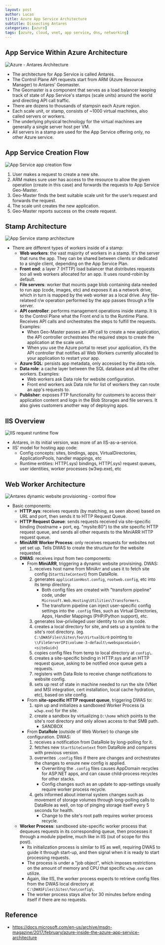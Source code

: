 ```yaml
---
layout: post
author: Lucas
title: Azure App Service Architecture
subtitle: Dissecting Antares
categories: [azure]
tags: [azure, cloud, vnet, app service, dns, networking]
---
```

<!--🔴 🟠 ⚫ ⚪ 🟣 🟢 🟡 🔵-->

## App Service Within Azure Architecture

![Azure - Antares Architecture](/assets/images/azure_antares_architecture.png)

- The architecture for App Service is called Antares.
- The Control Plane API requests start from ARM (Azure Resource Manager) to Antares' Geomaster.
- The Geomaster is a component that serves as a load balancer keeping track of state of App Service's stamps (scale units) around the world and directing API call traffic.
- There are dozens to thousands of stampsin each Azure region.
- Each scale unit, or stamp, consists of ~1000 virtual machines, also called servers or workers.
- The underlying physical technology for the virtual machines are generally a single server host per VM.
- All servers in a stamp are used for the App Service offering only, no other Azure service.

## App Service Creation Flow

![App Service app creation flow](/assets/images/app_service_creation_flow.png)

1. User makes a request to create a new site.
2. ARM makes sure user has access to the resource to allow the given operation (create in this case) and forwards the requests to App Service Geo-Master.
3. Geo-Master finds the best suitable scale unit for the user’s request and forwards the request.
4. The scale unit creates the new application.
5. Geo-Master reports success on the create request.

## Stamp Architecture

![App Service stamp architecture](/assets/images/app_service_stamp_architecture.png)

- There are different types of workers inside of a stamp:
  - **Web workers**: the vast majority of workers in a stamp. It's the server that runs the app. They can be shared between clients or dedicated to a single client, depending on the App Service Plan.
  - **Front end**: a layer 7 (HTTP) load balancer that distributes requests too all web workers allocated for an app. It uses round-robin by default.
  - **File servers**: worker that mounts page blob containing data needed to run app (code, images, etc) and exposes it as a network drive, which in turn is mapped by the web worker as a local drive. Any file-relateed r/w operation performed by the app passes through a file server.
  - **API controller**: performs management operations inside stamp. It is to the Control Plane what the Front end is to the Runtime Plane. Receives API calls and orchestrates the steps to fulfill the requests. Examples:
    - When Geo-Master passes an API call to create a new application, the API controller orchestrates the required steps to create the application at the scale unit.
    - When you use the Azure portal to reset your application, it’s the API controller that notifies all Web Workers currently allocated to your application to restart your app.
  - **Azure SQL**: persists app metadata, only accessed by the data role.
  - **Data role**: a cache layer between the SQL database and all the other workers. Examples:
    - Web workers ask Data role for website configuration.
    - Front end workers ask Data role for list of workers they can route an app's requests to.
  - **Publisher**: exposes FTP functionality for customers to access their application content and logs in the Blob Storages and file servers. It also gives customers another way of deploying apps.

## IIS Overview

![IIS request runtime flow](/assets/images/iis_request_runtime_flow.png)

- Antares, in its initial version, was more of an IIS-as-a-service.
- IIS' model for hosting app code:
  - Config concepts: sites, bindings, apps, VirtualDirectories, ApplicationPools, handler mappings, etc
  - Runtime entities: HTTP(.sys) bindings, HTTP(.sys) request queues, user identities, worker processes (w3wp.exe), etc

## Web Worker Architecture

![Antares dynamic website provisioning - control flow](/assets/images/antares_dynamic_prov_control.png)

- Basic components:
  - **HTTP.sys**: receives requests (by matching, as seen above) based on URL and port, then sends it to HTTP Request Queue.
  - **HTTP Request Queue**: sends requests received via site-specific binding (hostname + port, eg. "mysite:80") to the site specific HTTP request queue, and sends all other requests to the MiniARR HTTP request queue.
  - **MiniARR Worker Process**: only receives requests for websites not yet set up. Tells DWAS to create the structure for the website requested.
  - **DWAS**: receives input from two components:
    - From **MiniARR**, triggering a dynamic website provisining. DWAS:
      1. receives host name from MiniArr and uses it to fetch site config (`StartSiteContext`) from DataRole.
      2. generates `applicationHost.config`, `rootweb.config`, etc into its temp directory.
          - Both config files are created with "transform pipeline" code, under `Microsoft.Web.Hosting\Utilities\Transformers`.
          - The transform pipeline can inject user-specific config settings into the `.config` files, such as Virtual Directories, Apps, Handler Mappings (PHP/Python support), etc.
      3. generates low-privileged user identity to run site code.
      4. creates a local directory for site, and sets up a symlink to the site's root directory. (eg. `C:\DWASFiles\Sites\foo\VirtualDir0` pointing to `\\FileServerIP1\volume-3-default\<webspaceGuid>\<siteGuid>`)
      5. copies config files from temp to local directory at `config\`.
      6. creates a site-specific binding in HTTP.sys and an HTTP request queue, asking to be notified once queue gets a requests.
      7. registers with Data Role to receive change notifications to website config.
      8. sets up rest of state in machine needed to run the site (VNet and MSI integration, cert installation, local cache hydration, etc), based on site config.
    - From **site-specific HTTP request queue**, triggering DWAS to:
      1. spin up and initializes a sandboxed Worker Process (a `w3wp.exe`) for the site.
      2. create a sandbox by virtualizing `D:\home` which points to the site's root directory and only allows access to that SMB path.
          - SANDBOX
    - From **DataRole** (outside of Web Worker) to change site configuration. DWAS:
      1. receives a notification from DataRole by long-polling for it.
      2. fetches new `StartSiteContext` from DataRole and compares with previous version.
      3. overwrites `.config` files if there are changes and orchestrates the changes to ensure new config is applied.
          - Overwriting the `.config` files causes AppDomain recycles for ASP.NET apps, and can cause child-process recycles for other stacks.
          - Config changes such as an update to app-settings usually require worker process recycle.
      4. gets informed about internal system changes such as movement of storage volumes through long-polling calls to DataRole as well, on top of pinging storage itself every 5 seconds for health.
          - Change to the site's root path requires worker process recycle.
  - **Worker Process**: sandboxed site-specific worker process that dequeues requests in its corresponding queue, then processes it through a module pipeline, much like in IIS (out of scope for this post).
    - Its initialization process is similar to IIS as well, requiring DWAS to guide it through start-up, and then signal when it is ready to start processing requests.
    - The process is under a "job object", which imposes restrictions on the amount of memory and CPU that specific `w3wp.exe` can utilize.
    - Again, like IIS, the worker process expects to retrieve config files from the DWAS local directory at `C:\DWASFiles\Sites\foo\config\`.
    - The worker process stays alive for 30 minutes before ending itself if there are no requests.

## Reference

- <https://docs.microsoft.com/en-us/archive/msdn-magazine/2017/february/azure-inside-the-azure-app-service-architecture>
